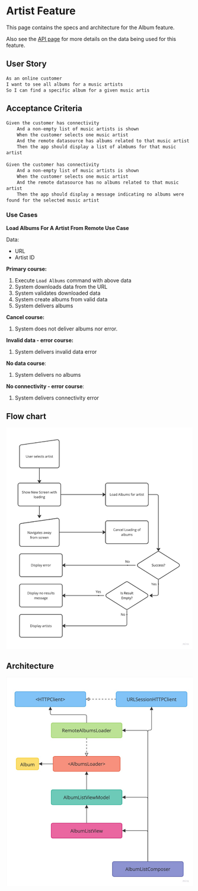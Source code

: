 # Artist Feature
This page contains the specs and architecture for the Album feature.

Also see the [API page](API.md#artist-search) for more details on the data being used for this feature.

## User Story
```
As an online customer
I want to see all albums for a music artists
So I can find a specific album for a given music artis
```

## Acceptance Criteria
```
Given the customer has connectivity
	And a non-empty list of music artists is shown
	When the customer selects one music artist
	And the remote datasource has albums related to that music artist
	Then the app should display a list of almbums for that music artist

Given the customer has connectivity
	And a non-empty list of music artists is shown
	When the customer selects one music artist
	And the remote datasource has no albums related to that music artist
	Then the app should display a message indicating no albums were found for the selected music artist
```

### Use Cases
**Load Albums For A Artist From Remote Use Case**

Data:

- URL
- Artist ID

**Primary course:**

1. Execute `Load Albums` command with above data
2. System downloads data from the URL
3. System validates downloaded data
4. System create albums from valid data
5. System delivers albums

**Cancel course:**

1. System does not deliver albums nor error.

**Invalid data - error course:**

1. System delivers invalid data error

**No data course**:

1. System delivers no albums

**No connectivity - error course**:

1. System delivers connectivity error

## Flow chart
![Album Flow Chart](assets/AlbumListFLow.jpg)

## Architecture
![Album Architecture](assets/AlbumArchitecture.jpg)
